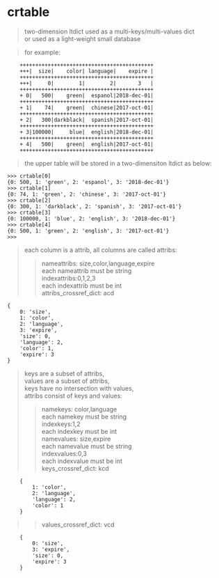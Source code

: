 # crtable
>two-dimension ltdict  used as a multi-keys/multi-values  dict  
or used as a light-weight small database  

>for example:

		+++++++++++++++++++++++++++++++++++++++++++
		+++|  size|    color| language|    expire |
		+++++++++++++++++++++++++++++++++++++++++++
		+++|     0|        1|        2|       3   |
		+++++++++++++++++++++++++++++++++++++++++++
		+ 0|   500|    green|  espanol|2018-dec-01|
		+++++++++++++++++++++++++++++++++++++++++++
		+ 1|    74|    green|  chinese|2017-oct-01|
		+++++++++++++++++++++++++++++++++++++++++++
		+ 2|   300|darkblack|  spanish|2017-oct-01|
		+++++++++++++++++++++++++++++++++++++++++++
		+ 3|100000|     blue|  english|2018-dec-01|
		+++++++++++++++++++++++++++++++++++++++++++
		+ 4|   500|    green|  english|2017-oct-01|
		+++++++++++++++++++++++++++++++++++++++++++  

>the upper  table will be stored in a two-dimensiton ltdict as below:

    >>> crtable[0]
    {0: 500, 1: 'green', 2: 'espanol', 3: '2018-dec-01'}
    >>> crtable[1]
    {0: 74, 1: 'green', 2: 'chinese', 3: '2017-oct-01'}
    >>> crtable[2]
    {0: 300, 1: 'darkblack', 2: 'spanish', 3: '2017-oct-01'}
    >>> crtable[3]
    {0: 100000, 1: 'blue', 2: 'english', 3: '2018-dec-01'}
    >>> crtable[4]
    {0: 500, 1: 'green', 2: 'english', 3: '2017-oct-01'}
    >>>
 
>each column is a attrib, all columns are called attribs:
>>nameattribs: size,color,language,expire  
each nameattrib must be string  
indexattribs:0,1,2,3  
each indexattrib must be int  
attribs\_crossref\_dict: acd  

	{
		0: 'size', 
		1: 'color', 
		2: 'language', 
		3: 'expire', 
		'size': 0, 
		'language': 2, 
		'color': 1, 
		'expire': 3
	}

>keys are a subset of attribs,    
values are a subset of attribs,  
keys have no intersection with values,  
attribs consist of keys and values:    
>>namekeys: color,language  
each namekey must be string  
indexkeys:1,2  
each indexkey must be int  
namevalues: size,expire  
each namevalue must be string  
indexvalues:0,3  
each indexvalue must be int  
keys\_crossref\_dict: kcd  

		{
			1: 'color', 
			2: 'language', 
			'language': 2, 
			'color': 1
		}

>>values\_crossref\_dict: vcd  

		{
			0: 'size', 
			3: 'expire', 
			'size': 0, 
			'expire': 3
		}  





